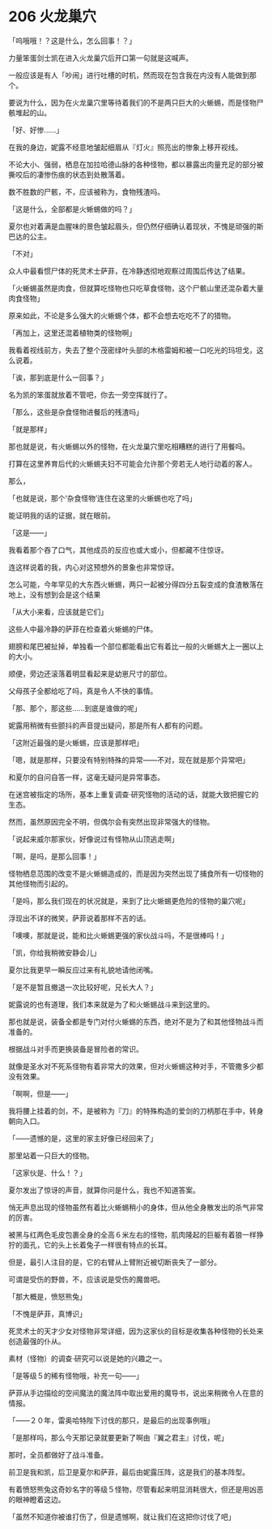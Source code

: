 # 206 火龙巢穴

「呜哦哦！？这是什么，怎么回事！？」

力量笨蛋剑士凯在进入火龙巢穴后开口第一句就是这喊声。

一般应该是有人「吵闹」进行吐槽的时机，然而现在包含我在内没有人能做到那个。

要说为什么，因为在火龙巢穴里等待着我们的不是两只巨大的火蜥蜴，而是怪物尸骸堆起的山。

「好、好惨……」

在我的身边，妮露不经意地皱起细眉从『灯火』照亮出的惨象上移开视线。

不论大小、强弱，栖息在加拉哈德山脉的各种怪物，都以暴露出肉量充足的部分被撕咬后的凄惨伤痕的状态到处散落着。

数不胜数的尸骸，不，应该被称为，食物残渣吗。

「这是什么，全部都是火蜥蜴做的吗？」

夏尔也对着满是血腥味的景色皱起眉头，但仍然仔细确认着现状，不愧是顽强的斯巴达的公主。

「不对」

众人中最看惯尸体的死灵术士萨菲，在冷静透彻地观察过周围后传达了结果。

「火蜥蜴虽然是肉食，但就算吃怪物也只吃草食怪物，这个尸骸山里还混杂着大量肉食怪物」

原来如此，不论是多么强大的火蜥蜴个体，都不会想去吃吃不了的猎物。

「再加上，这里还混着植物类的怪物啊」

我看着视线前方，失去了整个茂密绿叶头部的木格雷姆和被一口吃光的玛坦戈，这么说着。

「诶，那到底是什么一回事？」

名为凯的笨蛋就放着不管吧，你去一旁空挥就行了。

「那么，这些是杂食怪物进餐后的残渣吗」

「就是那样」

那也就是说，有火蜥蜴以外的怪物，在火龙巢穴里吃相糟糕的进行了用餐吗。

打算在这里养育后代的火蜥蜴夫妇不可能会允许那个旁若无人地行动着的客人。

那么，

「也就是说，那个‘杂食怪物’连住在这里的火蜥蜴也吃了吗」

能证明我的话的证据，就在眼前。

「这是——」

我看着那个吞了口气，其他成员的反应也或大或小，但都藏不住惊讶。

连这样说着的我，内心对这预想外的景象也非常惊讶。

怎么可能，今年罕见的大东西火蜥蜴，两只一起被分得四分五裂变成的食渣散落在地上，没有想到会是这个结果

「从大小来看，应该就是它们」

这些人中最冷静的萨菲在检查着火蜥蜴的尸体。

翅膀和尾巴被扯掉，单独看一个部位都能看出它有着比一般的火蜥蜴大上一圈以上的大小。

顺便，旁边还滚落着明显看起来是幼崽尺寸的部位。

父母孩子全都给吃了吗，真是令人不快的事情。

「那、那个，那这些……到底是谁做的呢」

妮露用稍微有些颤抖的声音提出疑问，那是所有人都有的问题。

「这附近最强的是火蜥蜴，应该是那样吧」

「嗯，就是那样，只要没有特别特殊的异常——不对，现在就是那个异常吧」

和夏尔的自问自答一样，这毫无疑问是异常事态。

在迷宫被指定的场所，基本上重复调查·研究怪物的活动的话，就能大致把握它的生态。

然而，虽然原因完全不明，但偶尔会有突然出现非常强大的怪物。

「说起来威尔那家伙，好像说过有怪物从山顶逃走啊」

「啊，是吗，是那么回事！」

怪物栖息范围的改变不是火蜥蜴造成的，而是因为突然出现了捕食所有一切怪物的其他怪物而引起的。

「是吗，那么我们现在的状况就是，来到了比火蜥蜴更危险的怪物的巢穴呢」

浮现出不详的微笑，萨菲说着那样不吉的话。

「噢噢，那就是说，能和比火蜥蜴更强的家伙战斗吗，不是很棒吗！」

「凯，你给我稍微安静会儿」

夏尔比我更早一瞬反应过来有礼貌地请他闭嘴。

「是不是暂且撤退一次比较好呢，兄长大人？」

妮露说的也有道理，我们本来就是为了和火蜥蜴战斗来到这里的。

那也就是说，装备全都是专门对付火蜥蜴的东西，绝对不是为了和其他怪物战斗而准备的。

根据战斗对手而更换装备是冒险者的常识。

就像是圣水对不死系怪物有着非常大的效果，但对火蜥蜴这种对手，不管撒多少都没有效果。

「啊啊，但是——」

我将腰上挂着的剑，不，是被称为『刀』的特殊构造的爱剑的刀柄那在手中，转身朝向入口。

「——遗憾的是，这里的家主好像已经回来了」

那里站着一只巨大的怪物。

「这家伙是、什么！？」

夏尔发出了惊讶的声音，就算你问是什么，我也不知道答案。

悄无声息出现的怪物虽然有着比火蜥蜴稍小的身体，但从他全身散发出的杀气非常的厉害。

被黑与红两色毛皮包裹全身的全高６米左右的怪物，肌肉隆起的巨躯有着狼一样狰狞的面孔，它的头上长着兔子一样很有特点的长耳。

但是，最引人注目的是，它的右臂从上臂附近被切断丧失了一部分。

可谓是受伤的野兽，不，应该说是受伤的魔兽吧。

「那大概是，愤怒熊兔」

「不愧是萨菲，真博识」

死灵术士的天才少女对怪物非常详细，因为这家伙的目标是收集各种怪物的长处来创造最强的仆从。

素材（怪物）的调查·研究可以说是她的兴趣之一。

「是等级５的稀有怪物哦，补充一句——」

萨菲从手边描绘的空间魔法的魔法阵中取出爱用的魔导书，说出来稍微令人在意的情报。

「——２０年，雷奥哈特陛下讨伐的那只，是最后的出现事例哦」

「是那样吗，那么今天那记录就要更新了啊由『翼之君主』讨伐，呢」

那时，全员都做好了战斗准备。

前卫是我和凯，后卫是夏尔和萨菲，最后由妮露压阵，这是我们的基本阵型。

有着愤怒熊兔这奇妙名字的等级５怪物，尽管看起来明显消耗很大，但还是用凶恶的眼神瞪着这边。

「虽然不知道你被谁打伤了，但是遗憾啊，就让我们在这把你讨伐了吧」
